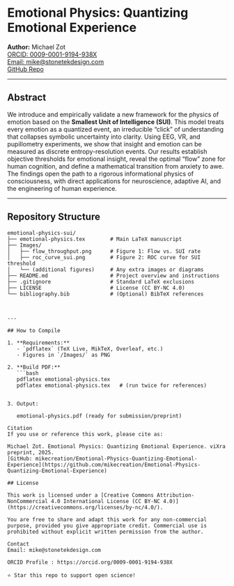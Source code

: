 # Emotional Physics: Quantizing Emotional Experience

**Author:** Michael Zot  
[ORCID: 0009-0001-9194-938X](https://orcid.org/0009-0001-9194-938X)  
[Email: mike@stonetekdesign.com](mailto:mike@stonetekdesign.com)  
[GitHub Repo](https://github.com/mikecreation/Emotional-Physics-Quantizing-Emotional-Experience)

---

## Abstract

We introduce and empirically validate a new framework for the physics of emotion based on the **Smallest Unit of Intelligence (SUI)**. This model treats every emotion as a quantized event, an irreducible “click” of understanding that collapses symbolic uncertainty into clarity. Using EEG, VR, and pupillometry experiments, we show that insight and emotion can be measured as discrete entropy-resolution events. Our results establish objective thresholds for emotional insight, reveal the optimal “flow” zone for human cognition, and define a mathematical transition from anxiety to awe. The findings open the path to a rigorous informational physics of consciousness, with direct applications for neuroscience, adaptive AI, and the engineering of human experience.

---

## Repository Structure

```text
emotional-physics-sui/
├── emotional-physics.tex        # Main LaTeX manuscript
├── Images/
│   ├── flow_throughput.png      # Figure 1: Flow vs. SUI rate
│   ├── roc_curve_sui.png        # Figure 2: ROC curve for SUI threshold
│   └── (additional figures)     # Any extra images or diagrams
├── README.md                    # Project overview and instructions
├── .gitignore                   # Standard LaTeX exclusions
├── LICENSE                      # License (CC BY-NC 4.0)
└── bibliography.bib             # (Optional) BibTeX references



---

## How to Compile

1. **Requirements:**  
   - `pdflatex` (TeX Live, MikTeX, Overleaf, etc.)
   - Figures in `/Images/` as PNG

2. **Build PDF:**  
   ```bash
   pdflatex emotional-physics.tex
   pdflatex emotional-physics.tex   # (run twice for references)


3. Output:

   emotional-physics.pdf (ready for submission/preprint)

Citation
If you use or reference this work, please cite as:

Michael Zot. Emotional Physics: Quantizing Emotional Experience. viXra preprint, 2025.  
[GitHub: mikecreation/Emotional-Physics-Quantizing-Emotional-Experience](https://github.com/mikecreation/Emotional-Physics-Quantizing-Emotional-Experience)

## License

This work is licensed under a [Creative Commons Attribution-NonCommercial 4.0 International License (CC BY-NC 4.0)](https://creativecommons.org/licenses/by-nc/4.0/).

You are free to share and adapt this work for any non-commercial purpose, provided you give appropriate credit. Commercial use is prohibited without explicit written permission from the author.

Contact
Email: mike@stonetekdesign.com

ORCID Profile : https://orcid.org/0009-0001-9194-938X

⭐ Star this repo to support open science!
